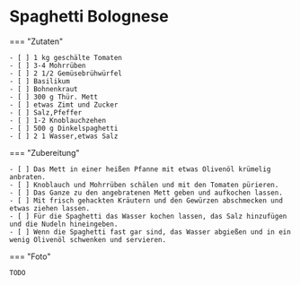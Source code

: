 # Spaghetti Bolognese

=== "Zutaten"

    - [ ] 1 kg geschälte Tomaten
    - [ ] 3-4 Mohrrüben
    - [ ] 2 1/2 Gemüsebrühwürfel
    - [ ] Basilikum
    - [ ] Bohnenkraut
    - [ ] 300 g Thür. Mett
    - [ ] etwas Zimt und Zucker
    - [ ] Salz,Pfeffer
    - [ ] 1-2 Knoblauchzehen
    - [ ] 500 g Dinkelspaghetti
    - [ ] 2 1 Wasser,etwas Salz

=== "Zubereitung"

    - [ ] Das Mett in einer heißen Pfanne mit etwas Olivenöl krümelig anbraten.
    - [ ] Knoblauch und Mohrrüben schälen und mit den Tomaten pürieren.
    - [ ] Das Ganze zu den angebratenen Mett geben und aufkochen lassen.
    - [ ] Mit frisch gehackten Kräutern und den Gewürzen abschmecken und etwas ziehen lassen.
    - [ ] Für die Spaghetti das Wasser kochen lassen, das Salz hinzufügen und die Nudeln hineingeben.
    - [ ] Wenn die Spaghetti fast gar sind, das Wasser abgießen und in ein wenig Olivenöl schwenken und servieren.

=== "Foto"

    TODO
